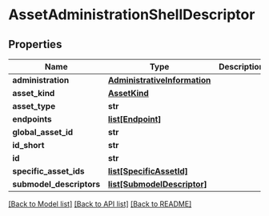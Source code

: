 # AssetAdministrationShellDescriptor

## Properties
Name | Type | Description | Notes
------------ | ------------- | ------------- | -------------
**administration** | [**AdministrativeInformation**](AdministrativeInformation.md) |  | [optional] 
**asset_kind** | [**AssetKind**](AssetKind.md) |  | [optional] 
**asset_type** | **str** |  | [optional] 
**endpoints** | [**list[Endpoint]**](Endpoint.md) |  | [optional] 
**global_asset_id** | **str** |  | [optional] 
**id_short** | **str** |  | [optional] 
**id** | **str** |  | 
**specific_asset_ids** | [**list[SpecificAssetId]**](SpecificAssetId.md) |  | [optional] 
**submodel_descriptors** | [**list[SubmodelDescriptor]**](SubmodelDescriptor.md) |  | [optional] 

[[Back to Model list]](../README.md#documentation-for-models) [[Back to API list]](../README.md#documentation-for-api-endpoints) [[Back to README]](../README.md)

